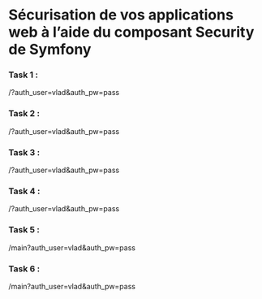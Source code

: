 Sécurisation de vos applications web à l’aide du composant Security de Symfony
====

### Task 1 :

/?auth_user=vlad&auth_pw=pass

### Task 2 :

/?auth_user=vlad&auth_pw=pass

### Task 3 :

/?auth_user=vlad&auth_pw=pass

### Task 4 :

/?auth_user=vlad&auth_pw=pass

### Task 5 :

/main?auth_user=vlad&auth_pw=pass

### Task 6 :

/main?auth_user=vlad&auth_pw=pass
